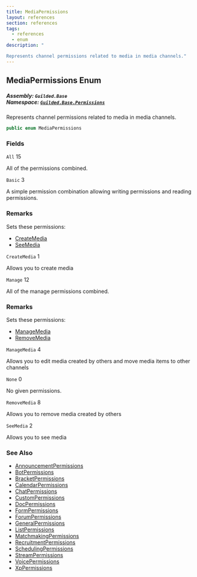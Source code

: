 ```yaml
---
title: MediaPermissions
layout: references
section: references
tags:
  - references
  - enum
description: "

Represents channel permissions related to media in media channels."
---
```


## MediaPermissions Enum
##### **Assembly:** `Guilded.Base`<br/>**Namespace:** [`Guilded.Base.Permissions`](Guilded.Base.Permissions 'Guilded.Base.Permissions')

Represents channel permissions related to media in media channels.

```csharp
public enum MediaPermissions
```
### Fields

<a name='Guilded.Base.Permissions.MediaPermissions.All'></a>

`All` 15

All of the permissions combined.

<a name='Guilded.Base.Permissions.MediaPermissions.Basic'></a>

`Basic` 3

A simple permission combination allowing writing permissions and reading permissions.

### Remarks
  
Sets these permissions:  
- [CreateMedia](MediaPermissions#Guilded.Base.Permissions.MediaPermissions.CreateMedia 'Guilded.Base.Permissions.MediaPermissions.CreateMedia')  
- [SeeMedia](MediaPermissions#Guilded.Base.Permissions.MediaPermissions.SeeMedia 'Guilded.Base.Permissions.MediaPermissions.SeeMedia')

<a name='Guilded.Base.Permissions.MediaPermissions.CreateMedia'></a>

`CreateMedia` 1

Allows you to create media

<a name='Guilded.Base.Permissions.MediaPermissions.Manage'></a>

`Manage` 12

All of the manage permissions combined.

### Remarks
  
Sets these permissions:  
- [ManageMedia](MediaPermissions#Guilded.Base.Permissions.MediaPermissions.ManageMedia 'Guilded.Base.Permissions.MediaPermissions.ManageMedia')  
- [RemoveMedia](MediaPermissions#Guilded.Base.Permissions.MediaPermissions.RemoveMedia 'Guilded.Base.Permissions.MediaPermissions.RemoveMedia')

<a name='Guilded.Base.Permissions.MediaPermissions.ManageMedia'></a>

`ManageMedia` 4

Allows you to edit media created by others and move media items to other channels

<a name='Guilded.Base.Permissions.MediaPermissions.None'></a>

`None` 0

No given permissions.

<a name='Guilded.Base.Permissions.MediaPermissions.RemoveMedia'></a>

`RemoveMedia` 8

Allows you to remove media created by others

<a name='Guilded.Base.Permissions.MediaPermissions.SeeMedia'></a>

`SeeMedia` 2

Allows you to see media

### See Also
- [AnnouncementPermissions](AnnouncementPermissions 'Guilded.Base.Permissions.AnnouncementPermissions')
- [BotPermissions](BotPermissions 'Guilded.Base.Permissions.BotPermissions')
- [BracketPermissions](BracketPermissions 'Guilded.Base.Permissions.BracketPermissions')
- [CalendarPermissions](CalendarPermissions 'Guilded.Base.Permissions.CalendarPermissions')
- [ChatPermissions](ChatPermissions 'Guilded.Base.Permissions.ChatPermissions')
- [CustomPermissions](CustomPermissions 'Guilded.Base.Permissions.CustomPermissions')
- [DocPermissions](DocPermissions 'Guilded.Base.Permissions.DocPermissions')
- [FormPermissions](FormPermissions 'Guilded.Base.Permissions.FormPermissions')
- [ForumPermissions](ForumPermissions 'Guilded.Base.Permissions.ForumPermissions')
- [GeneralPermissions](GeneralPermissions 'Guilded.Base.Permissions.GeneralPermissions')
- [ListPermissions](ListPermissions 'Guilded.Base.Permissions.ListPermissions')
- [MatchmakingPermissions](MatchmakingPermissions 'Guilded.Base.Permissions.MatchmakingPermissions')
- [RecruitmentPermissions](RecruitmentPermissions 'Guilded.Base.Permissions.RecruitmentPermissions')
- [SchedulingPermissions](SchedulingPermissions 'Guilded.Base.Permissions.SchedulingPermissions')
- [StreamPermissions](StreamPermissions 'Guilded.Base.Permissions.StreamPermissions')
- [VoicePermissions](VoicePermissions 'Guilded.Base.Permissions.VoicePermissions')
- [XpPermissions](XpPermissions 'Guilded.Base.Permissions.XpPermissions')